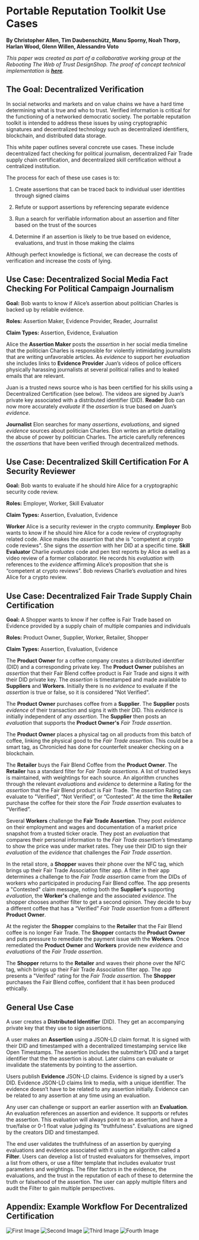 # Portable Reputation Toolkit Use Cases

**By Christopher Allen, Tim Daubenschütz, Manu Sporny, Noah Thorp, Harlan Wood, Glenn Willen, Alessandro Voto**

*This paper was created as part of a collaborative working group at the Rebooting The Web of Trust DesignShop. The proof of concept technical implementation is **[here](https://github.com/WebOfTrustInfo/portable-reputation-toolkit)**.*

## The Goal: Decentralized Verification

In social networks and markets and on value chains we have a hard time determining what is true and who to trust. Verified information is critical for the functioning of a networked democratic society. The portable reputation toolkit is intended to address these issues by using cryptographic signatures and decentralized technology such as decentralized identifiers, blockchain, and distributed data storage.

This white paper outlines several concrete use cases. These include decentralized fact checking for political journalism, decentralized Fair Trade supply chain certification, and decentralized skill certification without a centralized institution.

The process for each of these use cases is to:

1. Create assertions that can be traced back to individual user identities through signed claims

2. Refute or support assertions by referencing separate evidence

3. Run a search for verifiable information about an assertion and filter based on the trust of the sources

4. Determine if an assertion is likely to be true based on evidence, evaluations, and trust in those making the claims

Although perfect knowledge is fictional, we can decrease the costs of verification and increase the costs of lying. 

## Use Case: Decentralized Social Media Fact Checking For Political Campaign Journalism

**Goal:** Bob wants to know if Alice’s assertion about politician Charles is backed up by reliable evidence.

**Roles:** Assertion Maker, Evidence Provider, Reader, Journalist

**Claim Types:** Assertion, Evidence, Evaluation

Alice the **Assertion Maker** posts the _assertion_ in her social media timeline that the politician Charles is responsible for violently intimidating journalists that are writing unfavorable articles. As _evidence_ to support her _evaluation_ she includes links to **Evidence Provider** Juan’s videos of police officers physically harassing journalists at several political rallies and to leaked emails that are relevant. 

Juan is a trusted news source who is has been certified for his skills using a Decentralized Certification (see below). The videos are signed by Juan’s private key associated with a distributed identifier (DID). **Reader** Bob can now more accurately _evaluate_ if the _assertion_ is true based on Juan’s _evidence_.

**Journalist** Elon searches for many _assertions_, _evaluations_, and signed _evidence_ sources about politician Charles. Elon writes an article detailing the abuse of power by politician Charles. The article carefully references the _assertions_ that have been verified through decentralized methods. 

## Use Case: Decentralized Skill Certification For A Security Reviewer

**Goal:** Bob wants to evaluate if he should hire Alice for a cryptographic security code review.

**Roles:** Employer, Worker, Skill Evaluator

**Claim Types:** Assertion, Evaluation, Evidence

**Worker** Alice is a security reviewer in the crypto community. **Employer** Bob wants to know if he should hire Alice for a code review of cryptography related code. Alice makes the _assertion_ that she is "competent at crypto code reviews". She signs the _assertion_ with her DID at a specific time. **Skill Evaluator** Charlie _evaluates_ code and pen test reports by Alice as well as a video review of a former collaborator. He records his _evaluation_ with references to the _evidence_ affirming Alice’s proposition that she is “competent at crypto reviews”. Bob reviews Charlie’s _evaluation_ and hires Alice for a crypto review.

## Use Case: Decentralized Fair Trade Supply Chain Certification

**Goal:** A Shopper wants to know if her coffee is Fair Trade based on Evidence provided by a supply chain of multiple companies and individuals

**Roles:** Product Owner, Supplier, Worker, Retailer, Shopper

**Claim Types:** Assertion, Evaluation, Evidence

The **Product Owner** for a coffee company creates a distributed identifier (DID) and a corresponding private key. The **Product Owner** publishes an _assertion_ that their Fair Blend coffee product is Fair Trade and signs it with their DID private key. The _assertion_ is timestamped and made available to **Suppliers** and **Workers**. Initially there is no _evidence_ to evaluate if the _assertion_ is true or false, so it is considered "Not Verified".

The **Product Owner** purchases coffee from a **Supplier**. The **Supplier** posts _evidence_ of their transaction and signs it with their DID. This _evidence_ is initially independent of any _assertion_. The **Supplier** then posts an _evaluation_ that supports the **Product Owner's** _Fair Trade assertion_.

The **Product Owner** places a physical tag on all products from this batch of coffee, linking the physical good to the _Fair Trade assertion_. This could be a smart tag, as Chronicled has done for counterfeit sneaker checking on a blockchain.

The **Retailer** buys the Fair Blend Coffee from the **Product Owner**. The **Retailer** has a standard filter for _Fair Trade assertions_. A list of trusted keys is maintained, with weightings for each source. An algorithm crunches through the relevant _evaluations_ and _evidence_ to determine a Rating for the _assertion_ that the Fair Blend product is Fair Trade. The _assertion_ Rating can evaluate to "Verified", “Not Verified”, or “Contested”. At the time the **Retailer** purchase the coffee for their store the _Fair Trade assertion_ evaluates to “Verified”.

Several **Workers** challenge the **Fair Trade Assertion**. They post _evidence_ on their employment and wages and documentation of a market price snapshot from a trusted ticker oracle. They post an _evaluation_ that compares their personal information to the _Fair Trade assertion’s_ timestamp to show the price was under market rates. They use their DID to sign their _evaluation_ of the _evidence_ that challenges the _Fair Trade assertion_.

In the retail store, a **Shopper** waves their phone over the NFC tag, which brings up their Fair Trade Association filter app. A filter in their app determines a challenge to the _Fair Trade assertion_ came from the DIDs of workers who participated in producing Fair Blend coffee. The app presents a "Contested" claim message, noting both the **Supplier's** supporting _evaluation_, the **Worker's** challenge and the associated _evidence_. The shopper chooses another filter to get a second opinion. They decide to buy a different coffee that has a “Verified” _Fair Trade assertion_ from a different **Product Owner**.

At the register the **Shopper** complains to the **Retailer** that the Fair Blend coffee is no longer Fair Trade. The **Shopper** contacts the **Product Owner** and puts pressure to remediate the payment issue with the **Workers**. Once remediated the **Product Owner** and **Workers** provide new _evidence_ and _evaluations_ of the _Fair Trade assertion_.

The **Shopper** returns to the **Retailer** and waves their phone over the NFC tag, which brings up their Fair Trade Association filter app. The app presents a "Verifed" rating for the _Fair Trade assertion_. The **Shopper** purchases the Fair Blend coffee, confident that it has been produced ethically.

## General Use Case

A user creates a **Distributed Identifier** (DID). They get an accompanying private key that they use to sign assertions.

A user makes an **Assertion** using a JSON-LD claim format. It is signed with their DID and timestamped with a decentralized timestamping service like Open Timestamps. The assertion includes the submitter’s DID and a target identifier that the the assertion is about. Later claims can evaluate or invalidate the statements by pointing to the assertion.

Users publish **Evidence** JSON-LD claims. Evidence is signed by a user’s DID. Evidence JSON-LD claims link to media, with a unique identifier. The evidence doesn’t have to be related to any assertion initially. Evidence can be related to any assertion at any time using an evaluation.

Any user can challenge or support an earlier assertion with an **Evaluation**. An evaluation references an assertion and evidence. It supports or refutes the assertion. This evaluation will always point to an assertion, and have a true/false or 0-1 float value judging its "truthfulness".  Evaluations are signed by the creators DID and timestamped.

The end user validates the truthfulness of an assertion by querying evaluations and evidence associated with it using an algorithm called a **Filter**. Users can develop a list of trusted evaluators for themselves, import a list from others, or use a filter template that includes evaluator trust parameters and weightings. The filter factors in the evidence, the evaluations, and the trust in the reputation of each of these to determine the truth or falsehood of the assertion. The user can apply multiple filters and audit the Filter to gain multiple perspectives.

## Appendix: Example Workflow For Decentralized Certification

![First Image](/supporting-files/rtk/image_0.png?raw=true)
![Second Image](/supporting-files/rtk/image_1.png?raw=true)
![Third Image](/supporting-files/rtk/image_2.png?raw=true)
![Fourth Image](/supporting-files/rtk/image_3.png?raw=true)


